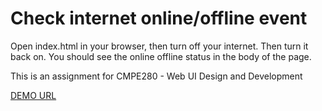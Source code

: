 # Check internet online/offline event

Open index.html in your browser, then turn off your internet. Then turn it back on. You should see the online offline status in the body of the page.

This is an assignment for CMPE280 - Web UI Design and Development

[DEMO URL](http://assignments.harshmalewar.com/browser-online-test/)
